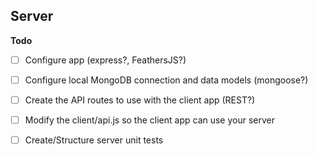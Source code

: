 <a name="module_Server"></a>

## Server
**Todo**

- [ ] Configure app (express?, FeathersJS?)
- [ ] Configure local MongoDB connection and data models (mongoose?)
- [ ] Create the API routes to use with the client app (REST?)
- [ ] Modify the client/api.js so the client app can use your server
- [ ] Create/Structure server unit tests

